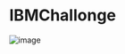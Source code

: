 # IBMChallonge
![image](https://user-images.githubusercontent.com/40512475/116493573-a302d580-a864-11eb-9eb1-dd52164e08e7.png)
